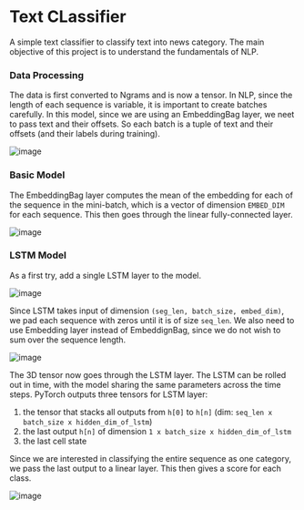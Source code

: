 # Text CLassifier

A simple text classifier to classify text into news category. The main objective of this project is to understand the fundamentals of NLP.

### Data Processing

The data is first converted to Ngrams and is now a tensor. In NLP, since the length of each sequence is variable, it is important to create batches carefully. In this model, since we are using an EmbeddingBag layer, we neet to pass text and their offsets. So each batch is a tuple of text and their offsets (and their labels during training). 

![image](https://user-images.githubusercontent.com/7227383/115950536-1b237100-a4dc-11eb-8bae-6a22330b0271.png)

### Basic Model 

The EmbeddingBag layer computes the mean of the embedding for each of the sequence in the mini-batch, which is a vector of dimension ```EMBED_DIM``` for each sequence. This then goes through the linear fully-connected layer.

![image](https://user-images.githubusercontent.com/7227383/115950710-2f1ba280-a4dd-11eb-9e97-672cf0cdc9d9.png)


### LSTM Model

As a first try, add a single LSTM layer to the model. 

![image](https://user-images.githubusercontent.com/7227383/115951315-68094680-a4e0-11eb-9dc4-de621fde8863.png)

Since LSTM takes input of dimension `(seg_len, batch_size, embed_dim)`, we pad each sequence with zeros until it is of size `seq_len`. We also need to use Embedding layer instead of EmbeddignBag, since we do not wish to sum over the sequence length.

![image](https://user-images.githubusercontent.com/7227383/115951620-f0d4b200-a4e1-11eb-8775-7fd5f756fae7.png)

The 3D tensor now goes through the LSTM layer. The LSTM can be rolled out in time, with the model sharing the same parameters across the time steps.
PyTorch outputs three tensors for LSTM layer:
1. the tensor that stacks all outputs from `h[0]` to `h[n]` (dim: `seq_len x batch_size x hidden_dim_of_lstm`)
2. the last output `h[n]` of dimension `1 x batch_size x hidden_dim_of_lstm`
3. the last cell state

Since we are interested in classifying the entire sequence as one category, we pass the last output to a linear layer. This then gives a score for each class.

![image](https://user-images.githubusercontent.com/7227383/115952423-1794e780-a4e6-11eb-8251-64296c6a6319.png)
